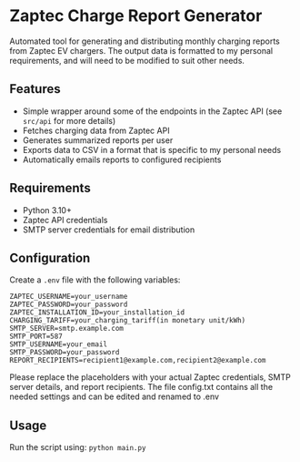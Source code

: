 # Zaptec Charge Report Generator

Automated tool for generating and distributing monthly charging reports from Zaptec EV chargers. 
The output data is formatted to my personal requirements, and will need to be  modified to suit other needs. 

## Features
- Simple wrapper around some of the endpoints in the Zaptec API (see `src/api` for more details)
- Fetches charging data from Zaptec API
- Generates summarized reports per user
- Exports data to CSV in a format that is specific to my personal needs
- Automatically emails reports to configured recipients

## Requirements
- Python 3.10+
- Zaptec API credentials
- SMTP server credentials for email distribution

## Configuration
Create a `.env` file with the following variables:
```env
ZAPTEC_USERNAME=your_username
ZAPTEC_PASSWORD=your_password
ZAPTEC_INSTALLATION_ID=your_installation_id
CHARGING_TARIFF=your_charging_tariff(in monetary unit/kWh)
SMTP_SERVER=smtp.example.com
SMTP_PORT=587
SMTP_USERNAME=your_email
SMTP_PASSWORD=your_password
REPORT_RECIPIENTS=recipient1@example.com,recipient2@example.com
```
Please replace the placeholders with your actual Zaptec credentials, SMTP server details, and report recipients.
The file config.txt contains all the needed settings and can be edited and renamed to .env

## Usage
Run the script using: `python main.py`
